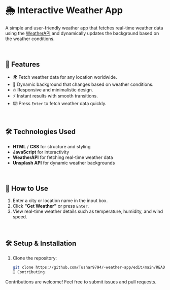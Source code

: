 # 🌦️ Interactive Weather App  

A simple and user-friendly weather app that fetches real-time weather data using the [WeatherAPI](https://www.weatherapi.com/) and dynamically updates the background based on the weather conditions.  

<br>

## 🚀 Features  
- 🌍 Fetch weather data for any location worldwide. <br>
- 🎨 Dynamic background that changes based on weather conditions. <br>
- 🔥 Responsive and minimalistic design. <br>
- ⚡ Instant results with smooth transitions. <br>
- ⌨️ Press `Enter` to fetch weather data quickly. <br>

<br>

## 🛠️ Technologies Used  
- **HTML** / **CSS** for structure and styling <br>
- **JavaScript** for interactivity <br>
- **WeatherAPI** for fetching real-time weather data <br>
- **Unsplash API** for dynamic weather backgrounds <br>

<br>

## 🎯 How to Use  
1. Enter a city or location name in the input box. <br>
2. Click **"Get Weather"** or press `Enter`. <br>
3. View real-time weather details such as temperature, humidity, and wind speed. <br>

<br>

## 🛠️ Setup & Installation  
1. Clone the repository:  
   ```sh
   git clone https://github.com/Tushar9794/-weather-app/edit/main/README.md<br>
   🤝 Contributing
Contributions are welcome! Feel free to submit issues and pull requests.
